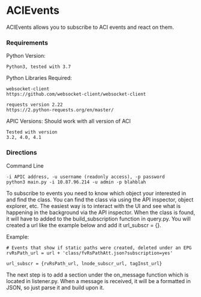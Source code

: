 # ACIEvents

ACIEvents allows you to subscribe to ACI events and react on them. 

### Requirements

Python Version:

    Python3, tested with 3.7

Python Libraries Required:

    websocket-client
    https://github.com/websocket-client/websocket-client
    
    requests version 2.22
    https://2.python-requests.org/en/master/


APIC Versions:
Should work with all version of ACI

    Tested with version
    3.2, 4.0, 4.1


### Directions

Command Line
    
    -i APIC address, -u username (readonly access), -p password
    python3 main.py -i 10.87.96.214 -u admin -p blahblah
    
To subscribe to events you need to know which object your interested in and find the class. You can find the 
class via using the API inspector, object explorer, etc. The easiest way is to interact with the UI and see 
what is happening in the background via the API inspector.  When the class is found, it will have to added to the
build_subscription function in query.py. You will created a url like the example below and add it url_subscr = {}.

Example: 

    # Events that show if static paths were created, deleted under an EPG
    rvRsPath_url = url + 'class/fvRsPathAtt.json?subscription=yes'
    
    url_subscr = {rvRsPath_url, lnode_subscr_url, tagInst_url}
    
    
The next step is to add a section under the on_message function which is located in listener.py. When a message is received, it
will be a formatted in JSON, so just parse it and build upon it. 

